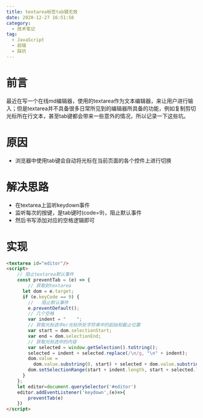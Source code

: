 ```yaml
---
title: textarea标签tab键无效
date: 2020-12-27 16:51:58
category:
  - 技术笔记
tag:
  - JavaScript
  - 前端
  - 踩坑
---
```


# 前言

最近在写一个在线md编辑器，使用的textarea作为文本编辑器，来让用户进行输入；但是textarea并不具备很多日常所见到的编辑器所具备的功能，例如复制剪切光标所在行文本，甚至tab键都会带来一些意外的情况，所以记录一下这些坑。

# 原因
- 浏览器中使用tab键会自动将光标在当前页面的各个控件上进行切换

# 解决思路
- 在textarea上监听keydown事件
- 监听每次的按键，是tab键时(code=9)，阻止默认事件
- 然后书写添加对应的空格逻辑即可

# 实现
```html
<textarea id="editor"/>
<script>
    // 阻止textarea默认事件
    const preventTab = (e) => {
        // 获取到textarea
      let dom = e.target;
      if (e.keyCode == 9) {
        //   阻止默认事件
        e.preventDefault();
        // 几个空格
        var indent = "    ";
        // 获取光标选中or光标所处字符串中的起始和截止位置
        var start = dom.selectionStart;
        var end = dom.selectionEnd;
        // 获取光标选中的内容
        var selected = window.getSelection().toString();
        selected = indent + selected.replace(/\n/g, "\n" + indent);
        dom.value =
          dom.value.substring(0, start) + selected + dom.value.substring(end);
        dom.setSelectionRange(start + indent.length, start + selected.length);
      }
    };
    let editor=document.querySelector('#editor')
    editor.addEventListener('keydown',(e)=>{
        preventTab(e)
    })
</script>
```